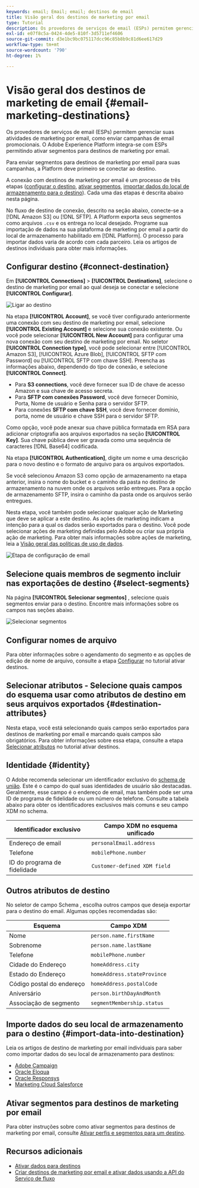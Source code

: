 ```yaml
---
keywords: email; Email; email; destinos de email
title: Visão geral dos destinos de marketing por email
type: Tutorial
description: Os provedores de serviços de email (ESPs) permitem gerenciar suas atividades de marketing por email, como para enviar campanhas de email promocionais.
exl-id: e07f8c5a-0424-4de5-810f-3d5711ef4606
source-git-commit: d3e1bc9bc075117dcc96c85b8b9c81d6ee617d29
workflow-type: tm+mt
source-wordcount: '790'
ht-degree: 1%

---
```


# Visão geral dos destinos de marketing de email {#email-marketing-destinations}

Os provedores de serviços de email (ESPs) permitem gerenciar suas atividades de marketing por email, como enviar campanhas de email promocionais. O Adobe Experience Platform integra-se com ESPs permitindo ativar segmentos para destinos de marketing por email.

Para enviar segmentos para destinos de marketing por email para suas campanhas, a Platform deve primeiro se conectar ao destino.

A conexão com destinos de marketing por email é um processo de três etapas ([configurar o destino](#connect-destination), [ativar segmentos](#select-segments), [importar dados do local de armazenamento para o destino](#import-data-into-destination)). Cada uma das etapas é descrita abaixo nesta página.

No fluxo de destino de conexão, descrito na seção abaixo, conecte-se a [!DNL Amazon S3] ou [!DNL SFTP]. A Platform exporta seus segmentos como arquivos `.csv` e os entrega no local desejado. Programe sua importação de dados na sua plataforma de marketing por email a partir do local de armazenamento habilitado em [!DNL Platform]. O processo para importar dados varia de acordo com cada parceiro. Leia os artigos de destinos individuais para obter mais informações.

## Configurar destino {#connect-destination}

Em **[!UICONTROL Connections]** > **[!UICONTROL Destinations]**, selecione o destino de marketing por email ao qual deseja se conectar e selecione **[!UICONTROL Configurar]**.

![Ligar ao destino](../../assets/catalog/email-marketing/overview/connect-email-marketing.png)

Na etapa **[!UICONTROL Account]**, se você tiver configurado anteriormente uma conexão com seu destino de marketing por email, selecione **[!UICONTROL Existing Account]** e selecione sua conexão existente. Ou você pode selecionar **[!UICONTROL New Account]** para configurar uma nova conexão com seu destino de marketing por email. No seletor **[!UICONTROL Connection type]**, você pode selecionar entre [!UICONTROL Amazon S3], [!UICONTROL Azure Blob], [!UICONTROL SFTP com Password] ou [!UICONTROL SFTP com chave SSH]. Preencha as informações abaixo, dependendo do tipo de conexão, e selecione **[!UICONTROL Connect]**.

- Para **S3 connections**, você deve fornecer sua ID de chave de acesso Amazon e sua chave de acesso secreta.
- Para **SFTP com conexões Password**, você deve fornecer Domínio, Porta, Nome de usuário e Senha para o servidor SFTP.
- Para conexões **SFTP com chave SSH**, você deve fornecer domínio, porta, nome de usuário e chave SSH para o servidor SFTP.

Como opção, você pode anexar sua chave pública formatada em RSA para adicionar criptografia aos arquivos exportados na seção **[!UICONTROL Key]**. Sua chave pública deve ser gravada como uma sequência de caracteres [!DNL Base64] codificada.

Na etapa **[!UICONTROL Authentication]**, digite um nome e uma descrição para o novo destino e o formato de arquivo para os arquivos exportados.

Se você selecionou Amazon S3 como opção de armazenamento na etapa anterior, insira o nome do bucket e o caminho da pasta no destino de armazenamento na nuvem onde os arquivos serão entregues. Para a opção de armazenamento SFTP, insira o caminho da pasta onde os arquivos serão entregues.

Nesta etapa, você também pode selecionar qualquer ação de Marketing que deve se aplicar a este destino. As ações de marketing indicam a intenção para a qual os dados serão exportados para o destino. Você pode selecionar ações de marketing definidas pelo Adobe ou criar sua própria ação de marketing. Para obter mais informações sobre ações de marketing, leia a [Visão geral das políticas de uso de dados](../../../data-governance/policies/overview.md).

![Etapa de configuração de email](../../assets/catalog/email-marketing/overview/email-setup-step.png)

## Selecione quais membros de segmento incluir nas exportações de destino {#select-segments}

Na página **[!UICONTROL Selecionar segmentos]** , selecione quais segmentos enviar para o destino. Encontre mais informações sobre os campos nas seções abaixo.

![Selecionar segmentos](../../assets/common/email-select-segments.png)

## Configurar nomes de arquivo

Para obter informações sobre o agendamento do segmento e as opções de edição de nome de arquivo, consulte a etapa [Configurar](../../ui/activate-destinations.md#configure) no tutorial ativar destinos.

## Selecionar atributos - Selecione quais campos do esquema usar como atributos de destino em seus arquivos exportados {#destination-attributes}

Nesta etapa, você está selecionando quais campos serão exportados para destinos de marketing por email e marcando quais campos são obrigatórios.
Para obter informações sobre essa etapa, consulte a etapa [Selecionar atributos](../../ui/activate-destinations.md#select-attributes) no tutorial ativar destinos.

## Identidade {#identity}

O Adobe recomenda selecionar um identificador exclusivo do [schema de união](../../../profile/home.md#profile-fragments-and-union-schemas). Este é o campo do qual suas identidades de usuário são destacadas. Geralmente, esse campo é o endereço de email, mas também pode ser uma ID de programa de fidelidade ou um número de telefone. Consulte a tabela abaixo para obter os identificadores exclusivos mais comuns e seu campo XDM no schema.

| Identificador exclusivo | Campo XDM no esquema unificado |
|----------------- | ---------------------------|
| Endereço de email | `personalEmail.address` |
| Telefone | `mobilePhone.number` |
| ID do programa de fidelidade | `Customer-defined XDM field` |

## Outros atributos de destino

No seletor de campo Schema , escolha outros campos que deseja exportar para o destino do email. Algumas opções recomendadas são:

| Esquema | Campo XDM |
|------ | ---------|
| Nome | `person.name.firstName` |
| Sobrenome | `person.name.lastName` |
| Telefone | `mobilePhone.number` |
| Cidade do Endereço | `homeAddress.city` |
| Estado do Endereço | `homeAddress.stateProvince` |
| Código postal do endereço | `homeAddress.postalCode` |
| Aniversário | `person.birthDayAndMonth` |
| Associação de segmento | `segmentMembership.status` |

## Importe dados do seu local de armazenamento para o destino {#import-data-into-destination}

Leia os artigos de destino de marketing por email individuais para saber como importar dados do seu local de armazenamento para destinos:

- [Adobe Campaign](./adobe-campaign.md#import-data-into-campaign)
- [Oracle Eloqua](./oracle-eloqua.md#import-data-into-eloqua)
- [Oracle Responsys](./oracle-responsys.md#import-data-into-responsys)
- [Marketing Cloud Salesforce](./salesforce-marketing-cloud.md#import-data-into-salesforce)

## Ativar segmentos para destinos de marketing por email

Para obter instruções sobre como ativar segmentos para destinos de marketing por email, consulte [Ativar perfis e segmentos para um destino](../../ui/activate-destinations.md).

## Recursos adicionais

- [Ativar dados para destinos](../../ui/activate-destinations.md)
- [Criar destinos de marketing por email e ativar dados usando a API do Serviço de fluxo](../../api/email-marketing.md)
